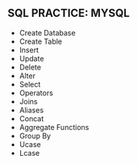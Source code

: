 ## SQL PRACTICE:  MYSQL

* Create Database
* Create Table
* Insert
* Update
* Delete
* Alter
* Select
* Operators
* Joins
* Aliases
* Concat
* Aggregate Functions
* Group By
* Ucase
* Lcase 

